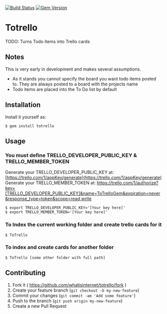 [![Build Status](https://travis-ci.org/whatisinternet/ToTrello.svg?branch=master)](https://travis-ci.org/whatisinternet/ToTrello)
[![Gem Version](https://badge.fury.io/rb/totrello.svg)](http://badge.fury.io/rb/totrello)
# Totrello

TODO: Turns Todo items into Trello cards

## Notes

This is very early in development and makes several assumptions.
 + As it stands you cannot specify the board you want todo items posted to. They are always posted to a board with the projects name
 + Todo items are placed into the To Do list by default


## Installation

Install it yourself as:

    $ gem install totrello


## Usage

### You must define TRELLO_DEVELOPER_PUBLIC_KEY & TRELLO_MEMBER_TOKEN
Generate your TRELLO_DEVELOPER_PUBLIC_KEY at: [https://trello.com/1/appKey/generate](https://trello.com/1/appKey/generate)
Generate your TRELLO_MEMBER_TOKEN at: https://trello.com/1/authorize?key=[TRELLO_DEVELOPER_PUBLIC_KEY]&name=ToTrelloGem&expiration=never&response_type=token&scope=read,write


    $ export TRELLO_DEVELOPER_PUBLIC_KEY='[Your key here]'
    $ export TRELLO_MEMBER_TOKEN='[Your key here]'
    

### To Index the current working folder and create trello cards for it

    $ ToTrello

### To index and create cards for another folder

    $ ToTrello [some other folder with full path]

## Contributing

1. Fork it ( https://github.com/whatisinternet/totrello/fork )
2. Create your feature branch (`git checkout -b my-new-feature`)
3. Commit your changes (`git commit -am 'Add some feature'`)
4. Push to the branch (`git push origin my-new-feature`)
5. Create a new Pull Request
